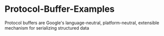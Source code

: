 # Protocol-Buffer-Examples
Protocol buffers are Google's language-neutral, platform-neutral, extensible mechanism for serializing structured data 
